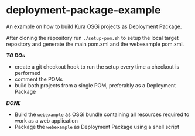 # deployment-package-example
An example on how to build Kura OSGi projects as Deployment Package.  

After cloning the repository run `./setup-pom.sh` to setup the local target repository and generate the main pom.xml and the webexample pom.xml.

***TO DOs***
* create a git checkout hook to run the setup every time a checkout is performed
* comment the POMs
* build both projects from a single POM, preferably as a Deployment Package

***DONE***
* Build the `webexample` as OSGi bundle containing all resources required to work as a web application
* Package the `webexample` as Deployment Package using a shell script

